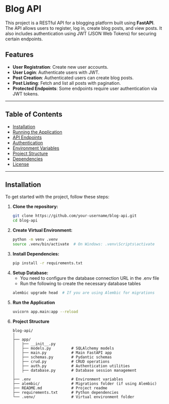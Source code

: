 # Blog API

This project is a RESTful API for a blogging platform built using **FastAPI**. The API allows users to register, log in, create blog posts, and view posts. It also includes authentication using JWT (JSON Web Tokens) for securing certain endpoints.

## Features

- **User Registration**: Create new user accounts.
- **User Login**: Authenticate users with JWT.
- **Post Creation**: Authenticated users can create blog posts.
- **Post Listing**: Fetch and list all posts with pagination.
- **Protected Endpoints**: Some endpoints require user authentication via JWT tokens.

---

## Table of Contents

- [Installation](#installation)
- [Running the Application](#running-the-application)
- [API Endpoints](#api-endpoints)
- [Authentication](#authentication)
- [Environment Variables](#environment-variables)
- [Project Structure](#project-structure)
- [Dependencies](#dependencies)
- [License](#license)

---

## Installation

To get started with the project, follow these steps:

1. **Clone the repository:**
   ```bash
   git clone https://github.com/your-username/blog-api.git
   cd blog-api

2. **Create Virtual Environment:**
    ```bash
    python -m venv .venv
    source .venv/bin/activate  # On Windows: .venv\Scripts\activate

3. **Install Dependencies:**
    ```bash
    pip install -r requirements.txt

4. **Setup Database:**
    - You need to configure the database connection URL in the .env file
    - Run the following to create the necessary database tables
    ```bash
    alembic upgrade head  # If you are using Alembic for migrations
5. **Run the Application**
    ```bash
    uvicorn app.main:app --reload

6. **Project Structure**
    ```
    blog-api/
    │
    ├── app/
    │   ├── __init__.py
    │   ├── models.py         # SQLAlchemy models
    │   ├── main.py           # Main FastAPI app
    │   ├── schemas.py        # Pydantic schemas
    │   ├── crud.py           # CRUD operations
    │   ├── auth.py           # Authentication utilities
    │   ├── database.py       # Database session management
    │
    ├── .env                  # Environment variables
    ├── alembic/              # Migrations folder (if using Alembic)
    ├── README.md             # Project readme
    ├── requirements.txt      # Python dependencies
    └── .venv/                # Virtual environment folder

